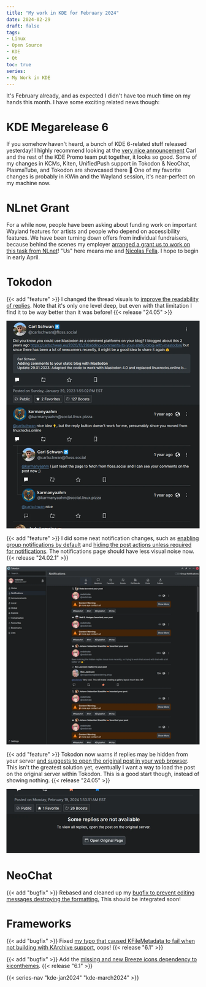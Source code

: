 ```yaml
---
title: "My work in KDE for February 2024"
date: 2024-02-29
draft: false
tags:
- Linux
- Open Source
- KDE
- Qt
toc: true
series:
- My Work in KDE
---
```


It's February already, and as expected I didn't have too much time on my hands this month. I have some exciting related news though:

# KDE Megarelease 6

If you somehow haven't heard, a bunch of KDE 6-related stuff released yesterday! I highly recommend looking at the [very nice announcement](https://kde.org/announcements/megarelease/6/) Carl and the rest of the KDE Promo team put together, it looks so good. Some of my changes in KCMs, Kiten, UnifiedPush support in Tokodon & NeoChat, PlasmaTube, and Tokodon are showcased there 🤩 One of my favorite changes is probably in KWin and the Wayland session, it's near-perfect on my machine now.

# NLnet Grant

For a while now, people have been asking about funding work on important Wayland features for artists and people who depend on accessibility features. We have been turning down offers from individual fundraisers, because behind the scenes my employer [arranged a grant us to work on this task from NLnet](https://nlnet.nl/news/2024/20240212-announcing-projects.html)! "Us" here means me and [Nicolas Fella](https://nicolasfella.de/). I hope to begin in early April.

# Tokodon

{{< add "feature" >}} I changed the thread visuals to [improve the readability of replies](https://invent.kde.org/network/tokodon/-/merge_requests/468). Note that it's only one level deep, but even with that limitation I find it to be way better than it was before! {{< release "24.05" >}}

![Better thread visuals](Screenshot_22_044934.webp)

{{< add "feature" >}} I did some neat notification changes, such as [enabling group notifications by default](https://invent.kde.org/network/tokodon/-/merge_requests/466) and [hiding the post actions unless required for notifications](https://invent.kde.org/network/tokodon/-/merge_requests/467). The notifications page should have less visual noise now. {{< release "24.02.1" >}}

![Less visual noise on the notifications page](Screenshot_19_021013.webp)

{{< add "feature" >}} Tokodon now warns if replies may be hidden from your server [and suggests to open the original post in your web browser](https://invent.kde.org/network/tokodon/-/merge_requests/465). This isn't the greatest solution yet, eventually I want a way to load the post on the original server within Tokodon. This is a good start though, instead of showing nothing. {{< release "24.05" >}}

![The new replies message](Screenshot_19_014014.webp)

# NeoChat

{{< add "bugfix" >}} Rebased and cleaned up my [bugfix to prevent editing messages destroying the formatting.](https://invent.kde.org/network/neochat/-/merge_requests/1283) This should be integrated soon!


# Frameworks

{{< add "bugfix" >}} Fixed [my typo that caused KFileMetadata to fail when not building with KArchive support](https://invent.kde.org/frameworks/kfilemetadata/-/merge_requests/132), oops! {{< release "6.1" >}}

{{< add "bugfix" >}} Add the [missing and new Breeze icons dependency to kiconthemes](https://invent.kde.org/frameworks/kiconthemes/-/merge_requests/121). {{< release "6.1" >}}

{{< series-nav "kde-jan2024" "kde-march2024" >}}

